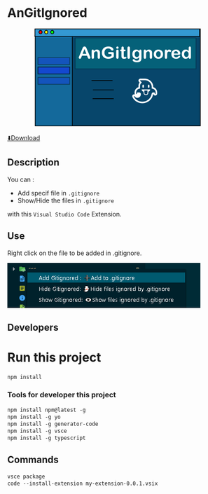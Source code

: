 # AnGitIgnored

<div align="center">

![Image](images/logoAnGitIgnoredV000007.png)

</div>

[⬇️Download](https://marketplace.visualstudio.com/items?itemName=AnAppWiLos.gitignoreadd)

## Description

You can :

- Add specif file in `.gitignore`
- Show/Hide the files in `.gitignore`

with this `Visual Studio Code` Extension.

## Use

Right click on the file to be added in .gitignore.

![README](Readme_images/README.png)

## Developers

# Run this project

    npm install
    
### Tools for developer this project

    npm install npm@latest -g
    npm install -g yo
    npm install -g generator-code
    npm install -g vsce 
    npm install -g typescript

## Commands

    vsce package
    code --install-extension my-extension-0.0.1.vsix
 <!--   
    npm install --save-dev @types/node
    npm i @types/mocha
    npm install "@types/node" --save-dev 
 -->  
<!-- https://code.visualstudio.com/api/working-with-extensions/publishing-extension -->
<!-- https://medium.com/@Ealsur/extensiones-en-visual-studio-code-39463fee452e -->

<!-- https://geeks.ms/jorge/2017/07/17/crear-nuestra-primera-extension-para-visual-studio-code-i/ -->